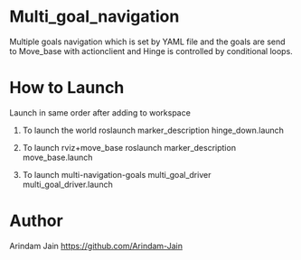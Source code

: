 # Multi_goal_navigation
Multiple goals navigation which is set by YAML file and the goals are send to Move_base with actionclient and Hinge is controlled by conditional loops.

# How to Launch
Launch in same order after adding to workspace

1) To launch the world
roslaunch marker_description hinge_down.launch

2) To launch rviz+move_base
roslaunch marker_description move_base.launch

3) To launch multi-navigation-goals
multi_goal_driver multi_goal_driver.launch 

# Author
Arindam Jain https://github.com/Arindam-Jain 
